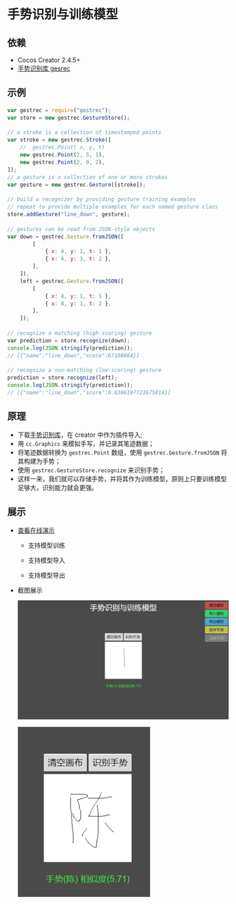 # 手势识别与训练模型

## 依赖

-   Cocos Creator 2.4.5+
-   [手势识别库 gesrec](https://github.com/uwdata/gestrec)

## 示例

```javascript
var gestrec = require("gestrec");
var store = new gestrec.GestureStore();

// a stroke is a collection of timestamped points
var stroke = new gestrec.Stroke([
    //  gestrec.Point( x, y, t)
    new gestrec.Point(2, 5, 1),
    new gestrec.Point(2, 9, 2),
]);
// a gesture is a collection of one or more strokes
var gesture = new gestrec.Gesture([stroke]);

// build a recognizer by providing gesture training examples
// repeat to provide multiple examples for each named gesture class
store.addGesture("line_down", gesture);

// gestures can be read from JSON-style objects
var down = gestrec.Gesture.fromJSON([
        [
            { x: 4, y: 1, t: 1 },
            { x: 4, y: 3, t: 2 },
        ],
    ]),
    left = gestrec.Gesture.fromJSON([
        [
            { x: 4, y: 1, t: 1 },
            { x: 8, y: 1, t: 2 },
        ],
    ]);

// recognize a matching (high-scoring) gesture
var prediction = store.recognize(down);
console.log(JSON.stringify(prediction));
// [{"name":"line_down","score":67108864}]

// recognize a non-matching (low-scoring) gesture
prediction = store.recognize(left);
console.log(JSON.stringify(prediction));
// [{"name":"line_down","score":0.6366197723675814}]
```

## 原理

-   下载[手势识别库](https://github.com/uwdata/gestrec/blob/master/gestrec.min.js)，在 creator 中作为插件导入;
-   用 `cc.Graphics` 来模拟手写，并记录其笔迹数据；
-   将笔迹数据转换为 `gestrec.Point` 数组，使用 `gestrec.Gesture.fromJSON` 将其构建为手势；
-   使用 `gestrec.GestureStore.recognize` 来识别手势；
-   这样一来，我们就可以存储手势，并将其作为训练模型，原则上只要训练模型足够大，识别能力就会更强。

## 展示

-   [查看在线演示](https://wu57.cn/games/gesture/web-desktop)

    -   支持模型训练

    -   支持模型导入

    -   支持模型导出

-   截图展示

    ![截图展示](../img/gesture/Snipaste_2022-02-20_15-42-27.png)

    ![截图展示](../img/gesture/Snipaste_2022-02-20_11-20-46.png)
